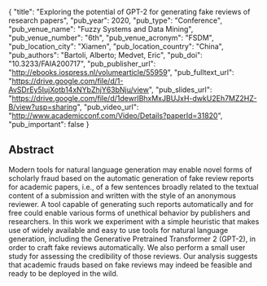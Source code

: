 {
  "title": "Exploring the potential of GPT-2 for generating fake reviews of research papers",
  "pub_year": 2020,
  "pub_type": "Conference",
  "pub_venue_name": "Fuzzy Systems and Data Mining",
  "pub_venue_number": "6th",
  "pub_venue_acronym": "FSDM",
  "pub_location_city": "Xiamen",
  "pub_location_country": "China",
  "pub_authors": "Bartoli, Alberto; Medvet, Eric",
  "pub_doi": "10.3233/FAIA200717",
  "pub_publisher_url": "http://ebooks.iospress.nl/volumearticle/55959",
  "pub_fulltext_url": "https://drive.google.com/file/d/1-AvSDrEy5IujXotb14xNYbZhjY63bNju/view",
  "pub_slides_url": "https://drive.google.com/file/d/1dewrIBhxMxJBUJxH-dwkU2Eh7MZ2HZ-B/view?usp=sharing",
  "pub_video_url": "http://www.academicconf.com/Video/Details?paperId=31820",
  "pub_important": false
}

## Abstract
Modern tools for natural language generation may enable novel forms of scholarly fraud based on the automatic generation of fake review reports for academic papers, i.e., of a few sentences broadly related to the textual content of a submission and written with the style of an anonymous reviewer. A tool capable of generating such reports automatically and for free could enable various forms of unethical behavior by publishers and researchers. In this work we experiment with a simple heuristic that makes use of widely available and easy to use tools for natural language generation, including the Generative Pretrained Transformer 2 (GPT-2), in order to craft fake reviews automatically. We also perform a small user study for assessing the credibility of those reviews. Our analysis suggests that academic frauds based on fake reviews may indeed be feasible and ready to be deployed in the wild.
